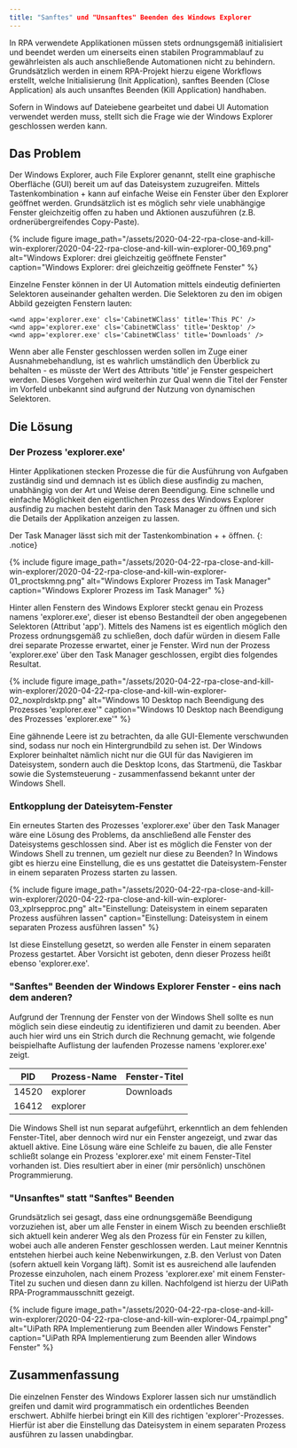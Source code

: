```yaml
---
title: "Sanftes" und "Unsanftes" Beenden des Windows Explorer
---
```



In RPA verwendete Applikationen m&uuml;ssen stets ordnungsgem&auml;&szlig; initialisiert und beendet werden um einerseits einen stabilen Programmablauf zu gew&auml;hrleisten als auch anschließende Automationen nicht zu behindern. Grunds&auml;tzlich werden in einem RPA-Projekt hierzu eigene Workflows erstellt, welche Initialisierung (Init Application), sanftes Beenden (Close Application) als auch unsanftes Beenden (Kill Application) handhaben.

Sofern in Windows auf Dateiebene gearbeitet und dabei UI Automation verwendet werden muss, stellt sich die Frage wie der Windows Explorer geschlossen werden kann.


## Das Problem
Der Windows Explorer, auch File Explorer genannt, stellt eine graphische Oberfl&auml;che (GUI) bereit um auf das Dateisystem zuzugreifen. Mittels Tastenkombination <Windows> + <E> kann auf einfache Weise ein Fenster &uuml;ber den Explorer ge&ouml;ffnet werden. Grunds&auml;tzlich ist es m&ouml;glich sehr viele unabh&auml;ngige Fenster gleichzeitig offen zu haben und Aktionen auszuf&uuml;hren (z.B. ordner&uuml;bergreifendes Copy-Paste).

{% include figure image_path="/assets/2020-04-22-rpa-close-and-kill-win-explorer/2020-04-22-rpa-close-and-kill-win-explorer-00_169.png" alt="Windows Explorer: drei gleichzeitig ge&ouml;ffnete Fenster" caption="Windows Explorer: drei gleichzeitig ge&ouml;ffnete Fenster" %}

Einzelne Fenster k&ouml;nnen in der UI Automation mittels eindeutig definierten Selektoren auseinander gehalten werden. Die Selektoren zu den im obigen Abbild gezeigten Fenstern lauten:
```
<wnd app='explorer.exe' cls='CabinetWClass' title='This PC' />
<wnd app='explorer.exe' cls='CabinetWClass' title='Desktop' />
<wnd app='explorer.exe' cls='CabinetWClass' title='Downloads' />
```

Wenn aber alle Fenster geschlossen werden sollen im Zuge einer Ausnahmebehandlung, ist es wahrlich umst&auml;ndlich den &Uuml;berblick zu behalten - es m&uuml;sste der Wert des Attributs 'title' je Fenster gespeichert werden. Dieses Vorgehen wird weiterhin zur Qual wenn die Titel der Fenster im Vorfeld unbekannt sind aufgrund der Nutzung von dynamischen Selektoren.


## Die L&ouml;sung
### Der Prozess 'explorer.exe'
Hinter Applikationen stecken Prozesse die f&uuml;r die Ausf&uuml;hrung von Aufgaben zust&auml;ndig sind und demnach ist es &uuml;blich diese ausfindig zu machen, unabh&auml;ngig von der Art und Weise deren Beendigung. Eine schnelle und einfache M&ouml;glichkeit den eigentlichen Prozess des Windows Explorer ausfindig zu machen besteht darin den Task Manager zu &ouml;ffnen und sich die Details der Applikation anzeigen zu lassen.

Der Task Manager l&auml;sst sich mit der Tastenkombination <Strg> + <Shift> + <Esc> &ouml;ffnen.
{: .notice}

{% include figure image_path="/assets/2020-04-22-rpa-close-and-kill-win-explorer/2020-04-22-rpa-close-and-kill-win-explorer-01_proctskmng.png" alt="Windows Explorer Prozess im Task Manager" caption="Windows Explorer Prozess im Task Manager" %}

Hinter allen Fenstern des Windows Explorer steckt genau ein Prozess namens 'explorer.exe', dieser ist ebenso Bestandteil der oben angegebenen Selektoren (Attribut 'app'). Mittels des Namens ist es eigentlich m&ouml;glich den Prozess ordnungsgem&auml;&szlig; zu schlie&szlig;en, doch daf&uuml;r w&uuml;rden in diesem Falle drei separate Prozesse erwartet, einer je Fenster. Wird nun der Prozess 'explorer.exe' &uuml;ber den Task Manager geschlossen, ergibt dies folgendes Resultat.

{% include figure image_path="/assets/2020-04-22-rpa-close-and-kill-win-explorer/2020-04-22-rpa-close-and-kill-win-explorer-02_noxplrdsktp.png" alt="Windows 10 Desktop nach Beendigung des Prozesses 'explorer.exe'" caption="Windows 10 Desktop nach Beendigung des Prozesses 'explorer.exe'" %}

Eine g&auml;hnende Leere ist zu betrachten, da alle GUI-Elemente verschwunden sind, sodass nur noch ein Hintergrundbild zu sehen ist. Der Windows Explorer beinhaltet n&auml;mlich nicht nur die GUI f&uuml;r das Navigieren im Dateisystem, sondern auch die Desktop Icons, das Startmen&uuml;, die Taskbar sowie die Systemsteuerung - zusammenfassend bekannt unter der Windows Shell.

### Entkopplung der Dateisytem-Fenster
Ein erneutes Starten des Prozesses 'explorer.exe' &uuml;ber den Task Manager w&auml;re eine L&ouml;sung des Problems, da anschließend alle Fenster des Dateisystems geschlossen sind. Aber ist es m&ouml;glich die Fenster von der Windows Shell zu trennen, um gezielt nur diese zu Beenden? In Windows gibt es hierzu eine Einstellung, die es uns gestattet die Dateisystem-Fenster in einem separaten Prozess starten zu lassen.

{% include figure image_path="/assets/2020-04-22-rpa-close-and-kill-win-explorer/2020-04-22-rpa-close-and-kill-win-explorer-03_xplrsepproc.png" alt="Einstellung: Dateisystem in einem separaten Prozess ausf&uuml;hren lassen" caption="Einstellung: Dateisystem in einem separaten Prozess ausf&uuml;hren lassen" %}

Ist diese Einstellung gesetzt, so werden alle Fenster in einem separaten Prozess gestartet. Aber Vorsicht ist geboten, denn dieser Prozess hei&szlig;t ebenso 'explorer.exe'.

### "Sanftes" Beenden der Windows Explorer Fenster - eins nach dem anderen?
Aufgrund der Trennung der Fenster von der Windows Shell sollte es nun m&ouml;glich sein diese eindeutig zu identifizieren und damit zu beenden. Aber auch hier wird uns ein Strich durch die Rechnung gemacht, wie folgende beispielhafte Auflistung der laufenden Prozesse namens 'explorer.exe' zeigt.

|PID |Prozess-Name |Fenster-Titel |
|-|-|-|
|14520 |explorer |Downloads |
|16412 |explorer | |

Die Windows Shell ist nun separat aufgef&uuml;hrt, erkenntlich an dem fehlenden Fenster-Titel, aber dennoch wird nur ein Fenster angezeigt, und zwar das aktuell aktive. Eine L&ouml;sung w&auml;re eine Schleife zu bauen, die alle Fenster schlie&szlig;t solange ein Prozess 'explorer.exe' mit einem Fenster-Titel vorhanden ist. Dies resultiert aber in einer (mir pers&ouml;nlich) unsch&ouml;nen Programmierung.

### "Unsanftes" statt "Sanftes" Beenden
Grunds&auml;tzlich sei gesagt, dass eine ordnungsgem&auml;&szlig;e Beendigung vorzuziehen ist, aber um alle Fenster in einem Wisch zu beenden erschlie&szlig;t sich aktuell kein anderer Weg als den Prozess f&uuml;r ein Fenster zu killen, wobei auch alle anderen Fenster geschlossen werden. Laut meiner Kenntnis entstehen hierbei auch keine Nebenwirkungen, z.B. den Verlust von Daten (sofern aktuell kein Vorgang l&auml;ft). Somit ist es ausreichend alle laufenden Prozesse einzuholen, nach einem Prozess 'explorer.exe' mit einem Fenster-Titel zu suchen und diesen dann zu killen. Nachfolgend ist hierzu der UiPath RPA-Programmausschnitt gezeigt.

{% include figure image_path="/assets/2020-04-22-rpa-close-and-kill-win-explorer/2020-04-22-rpa-close-and-kill-win-explorer-04_rpaimpl.png" alt="UiPath RPA Implementierung zum Beenden aller Windows Fenster" caption="UiPath RPA Implementierung zum Beenden aller Windows Fenster" %}

## Zusammenfassung
Die einzelnen Fenster des Windows Explorer lassen sich nur umst&auml;ndlich greifen und damit wird programmatisch ein ordentliches Beenden erschwert. Abhilfe hierbei bringt ein Kill des richtigen 'explorer'-Prozesses. Hierf&uuml;r ist aber die Einstellung das Dateisystem in einem separaten Prozess ausf&uuml;hren zu lassen unabdingbar.